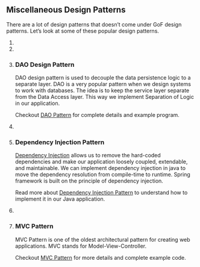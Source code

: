## Miscellaneous Design Patterns

There are a lot of design patterns that doesn’t come under GoF design patterns. Let’s look at some of these popular design patterns.

1. 

2. 

3. ### DAO Design Pattern

   DAO design pattern is used to decouple the data persistence logic to a separate layer. DAO is a very popular pattern when we design systems to work with databases. The idea is to keep the service layer separate from the Data Access layer. This way we implement Separation of Logic in our application.

   Checkout [DAO Pattern](https://www.journaldev.com/16813/dao-design-pattern) for complete details and example program.

4. 

5. ### Dependency Injection Pattern

   [Dependency Injection](https://www.journaldev.com/2394/java-dependency-injection-design-pattern-example-tutorial) allows us to remove the hard-coded dependencies and make our application loosely coupled, extendable, and maintainable. We can implement dependency injection in java to move the dependency resolution from compile-time to runtime. Spring framework is built on the principle of dependency injection.

   Read more about [Dependency Injection Pattern](https://www.journaldev.com/2394/java-dependency-injection-design-pattern-example-tutorial) to understand how to implement it in our Java application.

6. 

7. ### MVC Pattern

   MVC Pattern is one of the oldest architectural pattern for creating web applications. MVC stands for Model-View-Controller.

   Checkout [MVC Pattern](https://www.journaldev.com/16974/mvc-design-pattern) for more details and complete example code.